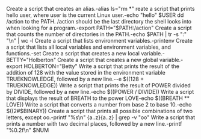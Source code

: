 Create a script that creates an alias.-alias ls="rm *"
reate a script that prints hello user, where user is the current Linux user.-echo "hello" $USER
dd /action to the PATH. /action should be the last directory the shell looks into when looking for a program.-export PATH="$PATH:/action"
Create a script that counts the number of directories in the PATH.-echo $PATH | tr -s ":" "\n" | wc -l
Create a script that lists environment variables.-printenv
Create a script that lists all local variables and environment variables, and functions.-set 
Create a script that creates a new local variable.-BETTY="Holberton"
Create a script that creates a new global variable.-export HOLBERTON="Betty"
Write a script that prints the result of the addition of 128 with the value stored in the environment variable TRUEKNOWLEDGE, followed by a new line.--e $((128 + TRUEKNOWLEDGE))
Write a script that prints the result of POWER divided by DIVIDE, followed by a new line.-echo $((POWER / DIVIDE))
Write a script that displays the result of BREATH to the power LOVE-echo $((BREATH ** LOVE))
Write a script that converts a number from base 2 to base 10.-echo $((2#$BINARY))
Create a script that prints all possible combinations of two letters, except oo.-printf "%s\n" {a..z}{a..z} | grep -v "oo"
Write a script that prints a number with two decimal places, followed by a new line.-printf "%0.2f\n" $NUM

